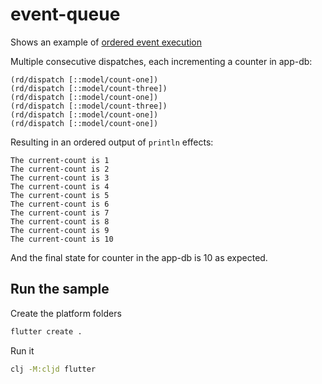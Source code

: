 # event-queue

Shows an example of [ordered event execution](https://day8.github.io/re-frame/api-builtin-effects/#dispatch)

Multiple consecutive dispatches, each incrementing a counter in app-db:

```
(rd/dispatch [::model/count-one])
(rd/dispatch [::model/count-three])
(rd/dispatch [::model/count-one])
(rd/dispatch [::model/count-three])
(rd/dispatch [::model/count-one])
(rd/dispatch [::model/count-one])
```

Resulting in an ordered output of `println` effects:

```
The current-count is 1
The current-count is 2
The current-count is 3
The current-count is 4
The current-count is 5
The current-count is 6
The current-count is 7
The current-count is 8
The current-count is 9
The current-count is 10
```

And the final state for counter in the app-db is 10 as expected.

## Run the sample

Create the platform folders

```bash
flutter create .
```

Run it

```bash
clj -M:cljd flutter
```

